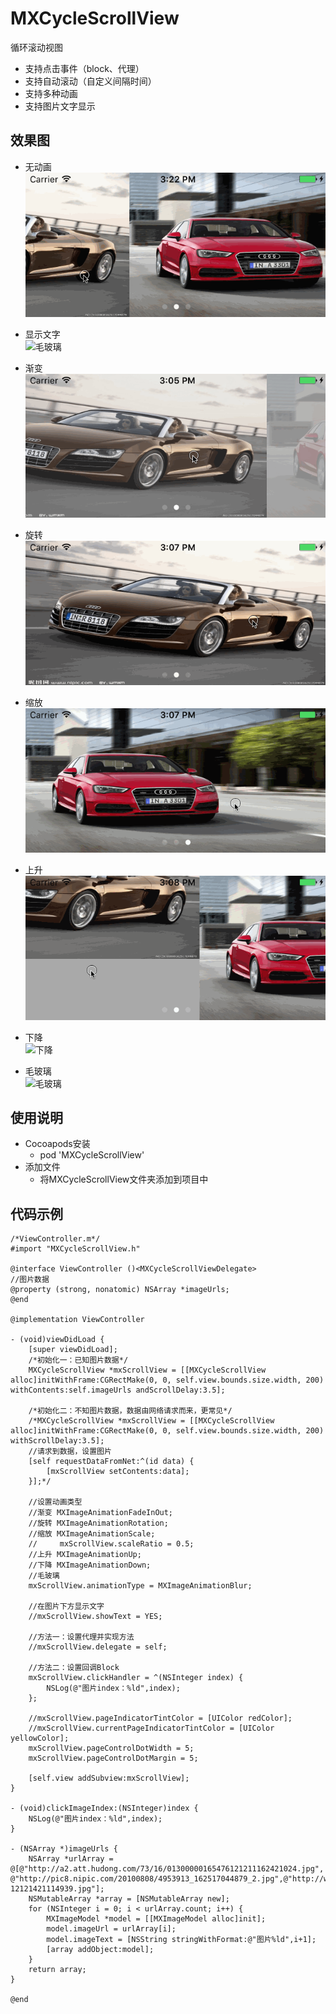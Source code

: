 # MXCycleScrollView
循环滚动视图
* 支持点击事件（block、代理）
* 支持自动滚动（自定义间隔时间）
* 支持多种动画
* 支持图片文字显示
## 效果图
* 无动画<br>
   ![无动画](https://github.com/iamhmx/MXScrollView/blob/master/MXScrollViewDemo/screenshots/none.gif)
   <br>

* 显示文字<br>
   ![毛玻璃](https://github.com/iamhmx/MXScrollView/blob/master/MXScrollViewDemo/screenshots/text.gif)
   <br>   

* 渐变<br>
   ![渐变](https://github.com/iamhmx/MXScrollView/blob/master/MXScrollViewDemo/screenshots/fade.gif)
   <br>

* 旋转<br>
   ![旋转](https://github.com/iamhmx/MXScrollView/blob/master/MXScrollViewDemo/screenshots/rotate.gif)
   <br>
   
* 缩放<br>
   ![缩放](https://github.com/iamhmx/MXScrollView/blob/master/MXScrollViewDemo/screenshots/scale.gif)
   <br>
   
* 上升<br>
   ![上升](https://github.com/iamhmx/MXScrollView/blob/master/MXScrollViewDemo/screenshots/up.gif)
   <br>
   
* 下降<br>
   ![下降](https://github.com/iamhmx/MXScrollView/blob/master/MXScrollViewDemo/screenshots/down.gif)
   <br>
   
* 毛玻璃<br>
   ![毛玻璃](https://github.com/iamhmx/MXScrollView/blob/master/MXScrollViewDemo/screenshots/blur.gif)
   <br>   
## 使用说明
* Cocoapods安装
    * pod 'MXCycleScrollView'
* 添加文件
    * 将MXCycleScrollView文件夹添加到项目中
## 代码示例
```objc
/*ViewController.m*/
#import "MXCycleScrollView.h"

@interface ViewController ()<MXCycleScrollViewDelegate>
//图片数据
@property (strong, nonatomic) NSArray *imageUrls;
@end

@implementation ViewController

- (void)viewDidLoad {
    [super viewDidLoad];
    /*初始化一：已知图片数据*/
    MXCycleScrollView *mxScrollView = [[MXCycleScrollView alloc]initWithFrame:CGRectMake(0, 0, self.view.bounds.size.width, 200) withContents:self.imageUrls andScrollDelay:3.5];

    /*初始化二：不知图片数据，数据由网络请求而来，更常见*/
    /*MXCycleScrollView *mxScrollView = [[MXCycleScrollView alloc]initWithFrame:CGRectMake(0, 0, self.view.bounds.size.width, 200) withScrollDelay:3.5];
    //请求到数据，设置图片
    [self requestDataFromNet:^(id data) {
        [mxScrollView setContents:data];
    }];*/

    //设置动画类型
    //渐变 MXImageAnimationFadeInOut;
    //旋转 MXImageAnimationRotation;
    //缩放 MXImageAnimationScale;
    //     mxScrollView.scaleRatio = 0.5;
    //上升 MXImageAnimationUp;
    //下降 MXImageAnimationDown;
    //毛玻璃
    mxScrollView.animationType = MXImageAnimationBlur;

    //在图片下方显示文字
    //mxScrollView.showText = YES;
    
    //方法一：设置代理并实现方法
    //mxScrollView.delegate = self;
    
    //方法二：设置回调Block
    mxScrollView.clickHandler = ^(NSInteger index) {
        NSLog(@"图片index：%ld",index);
    };

    //mxScrollView.pageIndicatorTintColor = [UIColor redColor];
    //mxScrollView.currentPageIndicatorTintColor = [UIColor yellowColor];
    mxScrollView.pageControlDotWidth = 5;
    mxScrollView.pageControlDotMargin = 5;
    
    [self.view addSubview:mxScrollView];
}

- (void)clickImageIndex:(NSInteger)index {
    NSLog(@"图片index：%ld",index);
}

- (NSArray *)imageUrls {
    NSArray *urlArray = @[@"http://a2.att.hudong.com/73/16/01300000165476121211162421024.jpg", @"http://pic8.nipic.com/20100808/4953913_162517044879_2.jpg",@"http://www.taopic.com/uploads/allimg/121214/267863-12121421114939.jpg"];
    NSMutableArray *array = [NSMutableArray new];
    for (NSInteger i = 0; i < urlArray.count; i++) {
        MXImageModel *model = [[MXImageModel alloc]init];
        model.imageUrl = urlArray[i];
        model.imageText = [NSString stringWithFormat:@"图片%ld",i+1];
        [array addObject:model];
    }
    return array;
}

@end
```
